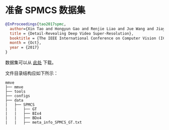 # 准备 SPMCS 数据集

<!-- [DATASET] -->

```bibtex
@InProceedings{tao2017spmc,
  author={Xin Tao and Hongyun Gao and Renjie Liao and Jue Wang and Jiaya Jia},
  title = {Detail-Revealing Deep Video Super-Resolution},
  booktitle = {The IEEE International Conference on Computer Vision (ICCV)},
  month = {Oct},
  year = {2017}
}
```

数据集可以从 [此处](https://opendatalab.org.cn/SPMCS) 下载。

文件目录结构应如下所示：

```text
mmve
├── mmve
├── tools
├── configs
├── data
|   ├── SPMCS
|   |   ├── GT
|   |   ├── BIx4
|   |   ├── BDx4
|   |   ├── meta_info_SPMCS_GT.txt
```
